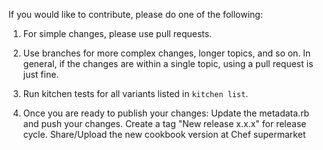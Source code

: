 If you would like to contribute, please do one of the following:

1) For simple changes, please use pull requests.

2) Use branches for more complex changes, longer topics, and so on. In general, if the changes are within a single topic, using a pull request is just fine.

3) Run kitchen tests for all variants listed in `kitchen list`.

4) Once you are ready to publish your changes:
   Update the metadata.rb and push your changes.
   Create a tag "New release x.x.x" for release cycle.
   Share/Upload the new cookbook version at Chef supermarket

